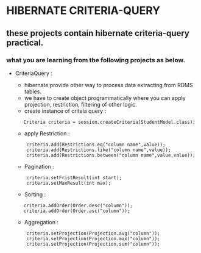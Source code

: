 # HIBERNATE CRITERIA-QUERY
## these projects contain hibernate criteria-query practical.
   ### what you are learning from the following projects as below.
   - CriteriaQuery :
      
     - hibernate provide other way to process data extracting from RDMS tables.
     - we have to create object programmatically where you can apply projection, restriction, filtering of other logic.
     - create instance of criteia query :
      ``` 
         Criteria criteria = session.createCriteria(StudentModel.class);
      ```
     - apply Restriction : 
     ```
         criteria.add(Restrictions.eq("column name",value));
         criteria.add(Restrictions.like("column name",value));
         criteria.add(Restrictions.between("column name",value,value));
     ```
     - Pagination :
     ```
         criteria.setFristResult(int start);
         criteria.setMaxResult(int max);
     ```
     - Sorting :
     ```
        criteria.addOrder(Order.desc("column"));
        criteria.addOrder(Order.asc("column")); 
     ```
     - Aggregation :
     ```
         criteria.setProjection(Projection.avg("column"));
         criteria.setProjection(Projection.max("column"));
         criteria.setProjection(Projection.sum("column"));
     ```

